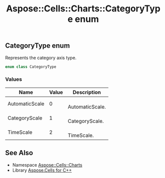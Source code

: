﻿---
title: Aspose::Cells::Charts::CategoryType enum
linktitle: CategoryType
second_title: Aspose.Cells for C++ API Reference
description: 'Aspose::Cells::Charts::CategoryType enum. Represents the category axis type in C++.'
type: docs
weight: 4100
url: /cpp/aspose.cells.charts/categorytype/
---
## CategoryType enum


Represents the category axis type.

```cpp
enum class CategoryType
```

### Values

| Name | Value | Description |
| --- | --- | --- |
| AutomaticScale | 0 | <br>AutomaticScale. |
| CategoryScale | 1 | <br>CategoryScale. |
| TimeScale | 2 | <br>TimeScale. |

## See Also

* Namespace [Aspose::Cells::Charts](../)
* Library [Aspose.Cells for C++](../../)
